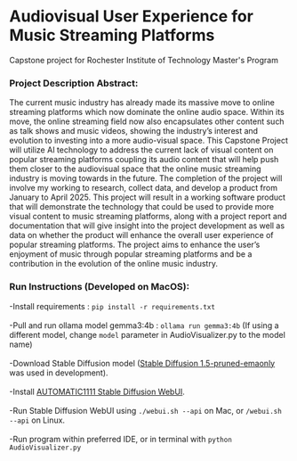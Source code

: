 # Audiovisual User Experience for Music Streaming Platforms
Capstone project for Rochester Institute of Technology Master's Program


### Project Description Abstract:

The current music industry has already made its massive move to online streaming
platforms which now dominate the online audio space. Within its move, the online streaming
field now also encapsulates other content such as talk shows and music videos, showing the
industry’s interest and evolution to investing into a more audio-visual space. This Capstone
Project will utilize AI technology to address the current lack of visual content on popular streaming platforms coupling
its audio content that will help push them closer to the audiovisual space that the online music
streaming industry is moving towards in the future. The completion of the project will involve
my working to research, collect data, and develop a product from January to April 2025. This
project will result in a working software product that will demonstrate the technology that could
be used to provide more visual content to music streaming platforms, along with a project report
and documentation that will give insight into the project development as well as data on whether
the product will enhance the overall user experience of popular streaming platforms. The project
aims to enhance the user’s enjoyment of music through popular streaming platforms and be a
contribution in the evolution of the online music industry.


### Run Instructions (Developed on MacOS): <br/>
-Install requirements : `pip install -r requirements.txt` <br/>
<br/>
-Pull and run ollama model gemma3:4b : `ollama run gemma3:4b` (If using a different model, change `model` parameter in AudioVisualizer.py to the model name) <br/>
<br/>
-Download Stable Diffusion model ([Stable Diffusion 1.5-pruned-emaonly](https://huggingface.co/stable-diffusion-v1-5/stable-diffusion-v1-5) was used in development). <br/>
<br/>
-Install [AUTOMATIC1111 Stable Diffusion WebUI](https://github.com/AUTOMATIC1111/stable-diffusion-webui). <br/>
<br/>
-Run Stable Diffusion WebUI using `./webui.sh --api` on Mac, or `/webui.sh --api` on Linux. <br/>
<br/>
-Run program within preferred IDE, or in terminal with `python AudioVisualizer.py` <br/>
